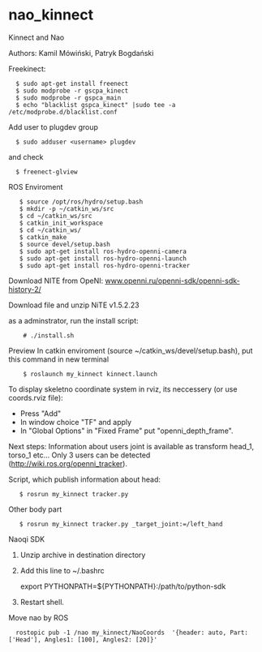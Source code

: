 # nao_kinnect
Kinnect and Nao

Authors: Kamil Mówiński, Patryk Bogdański

 Freekinect:

      $ sudo apt-get install freenect
      $ sudo modprobe -r gscpa_kinect
      $ sudo modprobe -r gspca_main
      $ echo "blacklist gspca_kinect" |sudo tee -a /etc/modprobe.d/blacklist.conf

Add user to plugdev group

      $ sudo adduser <username> plugdev
      

and check 

      $ freenect-glview

ROS Enviroment

       $ source /opt/ros/hydro/setup.bash
       $ mkdir -p ~/catkin_ws/src
       $ cd ~/catkin_ws/src
       $ catkin_init_workspace
       $ cd ~/catkin_ws/
       $ catkin_make
       $ source devel/setup.bash
       $ sudo apt-get install ros-hydro-openni-camera
       $ sudo apt-get install ros-hydro-openni-launch
       $ sudo apt-get install ros-hydro-openni-tracker

Download NITE from OpeNI: www.openni.ru/openni-sdk/openni-sdk-history-2/

Download file and unzip
NiTE v1.5.2.23

as a adminstrator, run the install script:

        # ./install.sh

Preview 
In catkin enviroment (source ~/catkin_ws/devel/setup.bash), put this command in new terminal

        $ roslaunch my_kinnect kinnect.launch

To display skeletno coordinate system in rviz, its neccessery (or use coords.rviz file):
- Press "Add"
- In window choice "TF" and apply
- In "Global Options" in "Fixed Frame" put "openni_depth_frame".


Next steps:
Information about users joint is available as transform head_1, torso_1 etc...
Only 3 users can be detected (http://wiki.ros.org/openni_tracker).

Script, which publish information about head:

       $ rosrun my_kinnect tracker.py 

Other body part

       $ rosrun my_kinnect tracker.py _target_joint:=/left_hand

Naoqi SDK
1. Unzip archive in destination directory
2. Add this line to ~/.bashrc

      export PYTHONPATH=${PYTHONPATH}:/path/to/python-sdk

3. Restart shell.


Move nao by ROS

      rostopic pub -1 /nao my_kinnect/NaoCoords  '{header: auto, Part: ['Head'], Angles1: [100], Angles2: [20]}'
